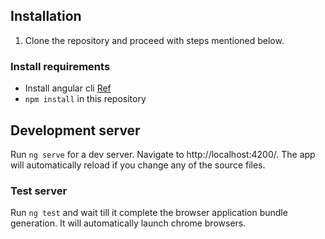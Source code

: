 ## Installation 
1. Clone the repository and proceed with steps mentioned below.

### Install requirements
* Install angular cli [Ref](https://angular.io/cli)
* `npm install` in this repository 

## Development server

Run `ng serve` for a dev server. Navigate to http://localhost:4200/. The app will automatically reload if you change any of the source files.

### Test server

Run `ng test` and wait till it complete the browser application bundle generation. It will automatically launch chrome browsers.